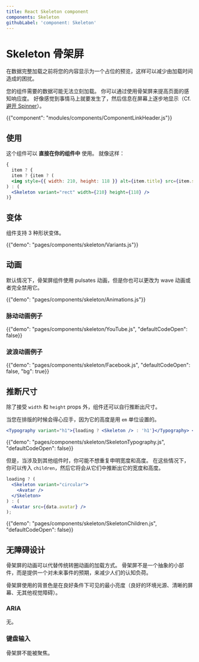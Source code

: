 ```yaml
---
title: React Skeleton component
components: Skeleton
githubLabel: 'component: Skeleton'
---
```


# Skeleton 骨架屏

<p class="description">在数据完整加载之前将您的内容显示为一个占位的预览，这样可以减少由加载时间造成的困扰。</p>

您的组件需要的数据可能无法立刻加载。 你可以通过使用骨架屏来提高页面的感知响应度。 好像感觉到事情马上就要发生了，然后信息在屏幕上逐步地显示（Cf. [ 避开 Spinner](https://www.lukew.com/ff/entry.asp?1797)）。

{{"component": "modules/components/ComponentLinkHeader.js"}}

## 使用

这个组件可以 **直接在你的组件中** 使用。 就像这样：

```jsx
{
  item ? {
  item ? {item ? (
  <img style={{ width: 210, height: 118 }} alt={item.title} src={item.src} />
) : (
  <Skeleton variant="rect" width={210} height={118} />
)}
```

## 变体

组件支持 3 种形状变体。

{{"demo": "pages/components/skeleton/Variants.js"}}

## 动画

默认情况下，骨架屏组件使用 pulsates 动画，但是你也可以更改为 wave 动画或者完全禁用它。

{{"demo": "pages/components/skeleton/Animations.js"}}

### 脉动动画例子

{{"demo": "pages/components/skeleton/YouTube.js", "defaultCodeOpen": false}}

### 波浪动画例子

{{"demo": "pages/components/skeleton/Facebook.js", "defaultCodeOpen": false, "bg": true}}

## 推断尺寸

除了接受 `width` 和 `height` props 外，组件还可以自行推断出尺寸。

当您在排版的时候会得心应手，因为它的高度是用 `em` 单位设置的。

```jsx
<Typography variant="h1">{loading ? <Skeleton /> : 'h1'}</Typography> <Skeleton /> : 'h1'}</Typography>
```

{{"demo": "pages/components/skeleton/SkeletonTypography.js", "defaultCodeOpen": false}}

但是，当涉及到其他组件时，你可能不想重复申明宽度和高度。 在这些情况下，你可以传入 `children`，然后它将会从它们中推断出它的宽度和高度。

```jsx
loading ? (
  <Skeleton variant="circular">
    <Avatar />
  </Skeleton>
) : (
  <Avatar src={data.avatar} />
);
```

{{"demo": "pages/components/skeleton/SkeletonChildren.js", "defaultCodeOpen": false}}

## 无障碍设计

骨架屏的动画可以代替传统转圈动画的加载方式。 骨架屏不是一个抽象的小部件，而是提供一个对未来事件的预期，来减少人们的认知负荷。

骨架屏使用的背景色是在良好条件下可见的最小亮度（良好的环境光源、清晰的屏幕、无其他视觉障碍）。

### ARIA

无。

### 键盘输入

骨架屏不能被聚焦。
